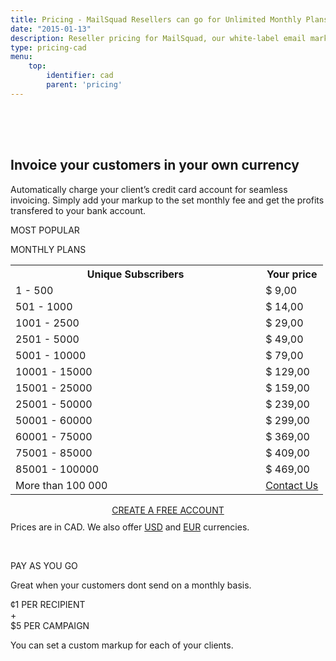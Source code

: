 ```yaml
---
title: Pricing - MailSquad Resellers can go for Unlimited Monthly Plans or Pay as You Go
date: "2015-01-13"
description: Reseller pricing for MailSquad, our white-label email marketing solution.
type: pricing-cad
menu:
    top:
        identifier: cad
        parent: 'pricing'
---
```

<section class="price-2" style="padding-top:50px;">
        <div class="container">
            <div class="row">
                <div class="col-sm-12 ">
                    <h1>Invoice your customers in your own currency</h1>
                    <p class="lead">Automatically charge your client’s credit card account for seamless invoicing. Simply add your markup to the set monthly fee and get the profits transfered to your bank account.</p>
                </div>
            </div>
        </div>
        <div class="container pricing">
            <div class="plans">
                <div class="plan">
                    <div class="top"><p>MOST POPULAR</p></div>
                    <div class="title">
                        MONTHLY PLANS
                        <table class="pricing-table">
                                <col width="80%">
                                <col width="20%">
                                <tr>
                                    <th>Unique Subscribers</th>
                                    <th>Your price</th>
                                </tr>
                                <tr>
                                    <td>1 - 500</td>
                                    <td>$ 9,00</td>
                                </tr>
                                <tr>
                                    <td>501 - 1000</td>
                                    <td>$ 14,00</td>
                                </tr>
                                <tr>
                                    <td>1001 - 2500</td>
                                    <td>$ 29,00</td>
                                </tr>
                                <tr>
                                    <td>2501 - 5000</td>
                                    <td>$ 49,00</td>
                                </tr>
                                <tr>
                                    <td>5001 - 10000</td>
                                    <td>$ 79,00</td>
                                </tr>
                                <tr>
                                    <td>10001 - 15000</td>
                                    <td>$ 129,00</td>
                                </tr>
                                <tr>
                                    <td>15001 - 25000</td>
                                    <td>$ 159,00</td>
                                </tr>
                                <tr>
                                    <td>25001 - 50000</td>
                                    <td>$ 239,00</td>
                                </tr>
                                <tr>
                                    <td>50001 - 60000</td>
                                    <td>$ 299,00</td>
                                </tr>
                                <tr>
                                    <td>60001 - 75000</td>
                                    <td>$ 369,00</td>
                                </tr>
                                <tr>
                                    <td>75001 - 85000</td>
                                    <td>$ 409,00</td>
                                </tr>
                                <tr>
                                    <td>85001 - 100000</td>
                                    <td>$ 469,00</td>
                                </tr>
                                 <tr>
                                    <td>More than 100 000</td>
                                    <td colspan="3"><a href="/en/contact/">Contact Us</a></td>
                                </tr>             
                            </table>
                            <div class="btns" style="margin-top: 15px;text-align:center;">
                                <a class="btn btn-primary" href="https://app.mailsquad.com/login/signup?lang=en">
                                    <span>CREATE A FREE ACCOUNT</span>
                                </a>
                            </div>
                    </div>
                    <div style="margin-top:10px">Prices are in CAD. We also offer <a href="/en/pricing/usd/">USD</a> and <a href="/en/pricing/eur/">EUR</a> currencies.</div>
                </div>
                <div class="plan">
                    <div class="top"><p>&nbsp;</p></div>
                    <div class="title">
                        PAY AS YOU GO
                        <p>Great when your customers dont send on a monthly basis.</p>
                        <div class="price">
                            <div class="persubscriber">
                                <span class="currency">&cent;</span>1
                                <span class="period">PER RECIPIENT</span>
                            </div>
                            <div style="width:10%;">+</div>
                            <div class="percampaign">
                                <span class="currency">$</span>5
                                <span class="period">PER CAMPAIGN</span>
                            </div>
                        </div>
                        <p>You can set a custom markup for each of your clients.</p>
                    </div>
                </div>
            </div>
        </div>
    </section>